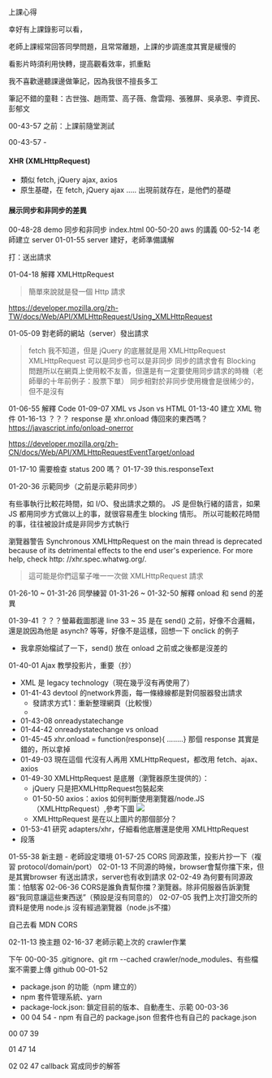 上課心得

幸好有上課錄影可以看，

老師上課經常回答同學問題，且常常離題，上課的步調進度其實是緩慢的

看影片時須利用快轉，提高觀看效率，抓重點

我不喜歡邊聽課邊做筆記，因為我很不擅長多工

筆記不錯的童鞋：古世強、趙雨萱、高子薇、詹雲翔、張雅屏、吳承恩、李資民、彭郁文

00-43-57 之前：上課前隨堂測試

00-43-57 -

#### XHR (XMLHttpRequest)

- 類似 fetch, jQuery ajax, axios
- 原生基礎，在 fetch, jQuery ajax ..... 出現前就存在，是他們的基礎

#### 展示同步和非同步的差異

00-48-28 demo 同步和非同步 index.html
00-50-20 aws 的講義
00-52-14 老師建立 server
01-01-55 server 建好，老師準備講解

打：送出請求

01-04-18 解釋 XMLHttpRequest

> 簡單來說就是發一個 Http 請求

https://developer.mozilla.org/zh-TW/docs/Web/API/XMLHttpRequest/Using_XMLHttpRequest

01-05-09 對老師的網站（server）發出請求

> fetch 我不知道，但是 jQuery 的底層就是用 XMLHttpRequest
> XMLHttpRequest 可以是同步也可以是非同步
> 同步的請求會有 Blocking 問題所以在網頁上使用較不友善，但還是有一定要使用同步請求的時機（老師舉的十年前例子：股票下單）
> 同步相對於非同步使用機會是很稀少的，但不是沒有

01-06-55 解釋 Code
01-09-07 XML vs Json vs HTML
01-13-40 建立 XML 物件
01-16-13 ？？？ response 是 xhr.onload 傳回來的東西嗎？
https://javascript.info/onload-onerror

https://developer.mozilla.org/zh-CN/docs/Web/API/XMLHttpRequestEventTarget/onload

01-17-10 需要檢查 status 200 嗎？
01-17-39 this.responseText

01-20-36 示範同步（之前是示範非同步）

有些事執行比較花時間，如 I/O、發出請求之類的。
JS 是但執行緒的語言，如果 JS 都用同步方式做以上的事，就很容易產生 blocking 情形。
所以可能較花時間的事，往往被設計成是非同步方式執行

瀏覽器警告 Synchronous XMLHttpRequest on the main thread is deprecated because of its detrimental effects to the end user's experience. For more help, check http: //xhr.spec.whatwg.org/.

> 這可能是你們這輩子唯一一次做 XMLHttpRequest 請求

01-26-10 ~ 01-31-26 同學練習
01-31-26 ~ 01-32-50 解釋 onload 和 send 的差異

01-39-41 ？？？螢幕截圖那邊 line 33 ~ 35 是在 send() 之前，好像不合邏輯，還是說因為他是 asynch? 等等，好像不是這樣，回想一下 onclick 的例子

- 我拿原始檔試了一下，send() 放在 onload 之前或之後都是沒差的

01-40-01 Ajax 教學投影片，重要（抄）
- XML 是 legacy technology（現在幾乎沒有再使用了）
- 01-41-43 devtool 的network界面，每一條綠線都是對伺服器發出請求
    - 發請求方式1：重新整理網頁（比較慢）
    -
- 01-43-08 onreadystatechange
- 01-44-42 onreadystatechange vs onload
- 01-45-45 xhr.onload = function(response){ ........}  那個 response 其實是錯的，所以拿掉
- 01-49-03 現在這個 代沒有人再用 XMLHttpRequest，都改用 fetch、ajax、axios
- 01-49-30 XMLHttpRequest 是底層（瀏覽器原生提供的）：
    - jQuery 只是把XMLHttpRequest包裝起來
    - 01-50-50 axios：axios 如何判斷使用瀏覽器/node.JS （XMLHttpRequest）,參考下圖
    ![](https://i.imgur.com/JcXqMC2.png)
    - XMLHttpRequest 是在以上圖片的那個部分？
- 01-53-41 研究 adapters/xhr，仔細看他底層還是使用 XMLHttpRequest 
- 段落

01-55-38 新主題 - 老師設定環境
01-57-25 CORS 同源政策，投影片抄一下（複習 protocol/domain/port）
02-01-13 不同源的時候，browser會幫你擋下來，但是其實browser 有送出請求，server也有收到請求 
02-02-49 為何要有同源政策：怕駭客
02-06-36 CORS是誰負責幫你擋？瀏覽器。除非伺服器告訴瀏覽器“我同意讓這些東西送”（預設是沒有同意的）
02-07-05 我們上次打證交所的資料是使用 node.js 沒有經過瀏覽器（node.js不擋）

自己去看 MDN CORS

02-11-13 換主題
02-16-37 老師示範上次的 crawler作業


下午
00-00-35 .gitignore、git rm --cached crawler/node_modules、有些檔案不需要上傳 github
00-01-52 
- package.json 的功能（npm 建立的）
- npm 套件管理系統、yarn
- package-lock.json: 鎖定目前的版本、自動產生、示範 00-03-36
- 00 04 54 - npm 有自己的 package.json 但套件也有自己的 package.json


00 07 39

01 47 14

02 02 47 callback 寫成同步的解答 











